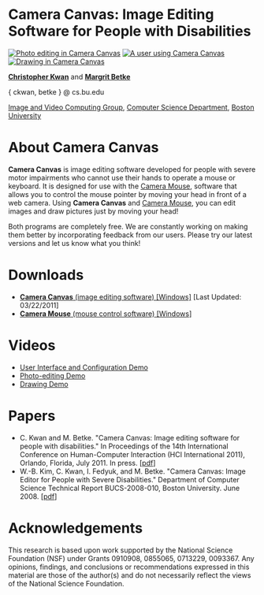 # **Camera Canvas:** Image Editing Software for People with Disabilities

[![Photo editing in Camera Canvas](http://cs-people.bu.edu/ckwan/cameracanvas/HorizontalBigCrop25Percent.png)](http://cs-people.bu.edu/ckwan/cameracanvas/HorizontalBigCrop.png) [![A user using Camera Canvas](http://cs-people.bu.edu/ckwan/cameracanvas/UserStudy33Percent.png)](http://cs-people.bu.edu/ckwan/cameracanvas/UserStudy.png) [![Drawing in Camera Canvas](http://cs-people.bu.edu/ckwan/cameracanvas/VerticalSmallDraw25Percent.png)](http://cs-people.bu.edu/ckwan/cameracanvas/VerticalSmallDraw.png)

[**Christopher Kwan**](http://cs-people.bu.edu/ckwan/) and [**Margrit Betke**](http://www.cs.bu.edu/~betke/)

{ ckwan, betke } @ cs.bu.edu

[Image and Video Computing Group](http://www.cs.bu.edu/groups/ivc/), [Computer Science Department](http://www.cs.bu.edu/), [Boston University](http://www.bu.edu/)

# About Camera Canvas

**Camera Canvas** is image editing software developed for people with severe motor impairments who cannot use their hands to operate a mouse or keyboard. It is designed for use with the [Camera Mouse](http://cameramouse.bu.edu/), software that allows you to control the mouse pointer by moving your head in front of a web camera. Using **Camera Canvas** and [Camera Mouse](http://cameramouse.bu.edu/), you can edit images and draw pictures just by moving your head!

Both programs are completely free. We are constantly working on making them better by incorporating feedback from our users. Please try our latest versions and let us know what you think!

# Downloads

*   [**Camera Canvas** (image editing software) [Windows]](http://cs-people.bu.edu/ckwan/cameracanvas/CameraCanvasInstaller.zip) [Last Updated: 03/22/2011]
*   [**Camera Mouse** (mouse control software) [Windows]](http://cameramouse.bu.edu/)

# Videos

* [User Interface and Configuration Demo](http://www.youtube.com/watch?v=Ox3atxN1AUg)
* [Photo-editing Demo](http://www.youtube.com/watch?v=i6aMR-oThCM)
* [Drawing Demo](http://www.youtube.com/watch?v=iK8G-qCgaO8)

# Papers

*   C. Kwan and M. Betke. "Camera Canvas: Image editing software for people with disabilities." In Proceedings of the 14th International Conference on Human-Computer Interaction (HCI International 2011), Orlando, Florida, July 2011\. In press. [[pdf](http://www.cs.bu.edu/techreports/pdf/2011-007-camera-canvas.pdf)]
*   W.-B. Kim, C. Kwan, I. Fedyuk, and M. Betke. "Camera Canvas: Image Editor for People with Severe Disabilities." Department of Computer Science Technical Report BUCS-2008-010, Boston University. June 2008\. [[pdf](http://www.cs.bu.edu/faculty/betke/papers/2008-010-camera-canvas.pdf)]

# Acknowledgements

This research is based upon work supported by the National Science Foundation (NSF) under Grants 0910908, 0855065, 0713229, 0093367. Any opinions, findings, and conclusions or recommendations expressed in this material are those of the author(s) and do not necessarily reflect the views of the National Science Foundation.

